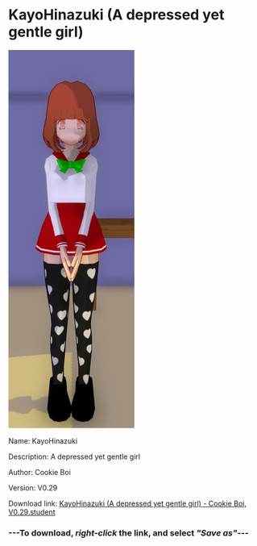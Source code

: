 # KayoHinazuki (A depressed yet gentle girl)

<img src = "https://raw.githubusercontent.com/Arbiter1223/Daigaku-Gurashi-Custom-Students/master/Students/Files/KayoHinazuki%20(A%20depressed%20yet%20gentle%20girl).png">

Name: KayoHinazuki

Description: A depressed yet gentle girl

Author: Cookie Boi

Version: V0.29

Download link: <a href="https://raw.githubusercontent.com/Arbiter1223/Daigaku-Gurashi-Custom-Students/master/Students/Files/KayoHinazuki%20(A%20depressed%20yet%20gentle%20girl)%20-%20Cookie%20Boi%2C%20V0.29.student">KayoHinazuki (A depressed yet gentle girl) - Cookie Boi, V0.29.student</a>

### ---**To download, _right-click_ the link, and select _"Save as"_**---
